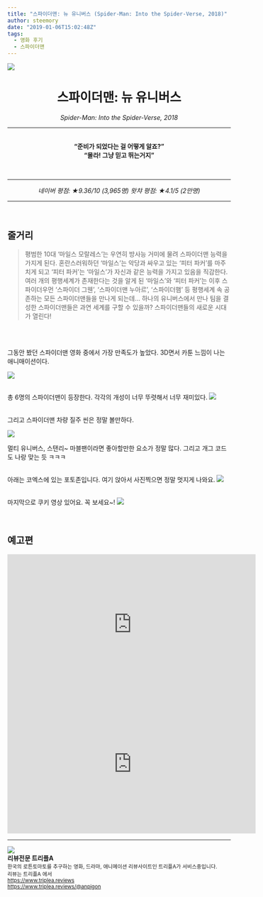 ```yaml
---
title: "스파이더맨: 뉴 유니버스 (Spider-Man: Into the Spider-Verse, 2018)"
author: steemory
date: "2019-01-06T15:02:48Z"
tags:
  - 영화 후기
  - 스파이더맨
---
```

![](https://ipfs.busy.org/ipfs/Qmaszy4kqq9qWKp4wDfoTRS2dAy35subEHbwcrZpXd8m49)

<center>

# 스파이더맨: 뉴 유니버스

*Spider-Man: Into the Spider-Verse, 2018*

<hr></center>

<br>

<center><b><q>준비가 되었다는 걸 어떻게 알죠?</q><br>
<q>몰라! 그냥 믿고 뛰는거지</q></b></center>

<br><center><hr>

<em>네이버 평점: ★9.36/10 (3,965명)
왓챠 평점: ★4.1/5 (2만명)</em>

<hr></center>

<br>

## 줄거리

> 평범한 10대 ‘마일스 모랄레스’는 우연히 방사능 거미에 물려 스파이더맨 능력을 가지게 된다. 혼란스러워하던 ‘마일스’는 악당과 싸우고 있는 ‘피터 파커’를 마주치게 되고 ‘피터 파커’는 ‘마일스’가 자신과 같은 능력을 가지고 있음을 직감한다. 여러 개의 평행세계가 존재한다는 것을 알게 된 ‘마일스’와 ‘피터 파커’는 이후 스파이더우먼 ‘스파이더 그웬’, ‘스파이더맨 누아르’, ‘스파이더햄’ 등 평행세계 속 공존하는 모든 스파이더맨들을 만나게 되는데… 하나의 유니버스에서 만나 팀을 결성한 스파이더맨들은 과연 세계를 구할 수 있을까? 스파이더맨들의 새로운 시대가 열린다!

<br><br>

그동안 봤던 스파이더맨 영화 중에서 가장 만족도가 높았다. 3D면서 카툰 느낌이 나는 애니매이션이다.

![](https://ipfs.busy.org/ipfs/QmT4SKnpCdwH6kdn77eNUZPkxYzbRdtRwJ26cFuiFcdWBs)

<br>총 6명의 스파이더맨이 등장한다. 각각의 개성이 너무 뚜렷해서 너무 재미있다.
![](https://ipfs.busy.org/ipfs/QmdxNMqNtsttA6FKqs5yK7HGUQvbUEsg8yojMYPmE3HVhR)

<br>그리고 스파이더맨 차량 질주 씬은 정말 볼만하다.

![](https://ipfs.busy.org/ipfs/QmSzHTzJW6YAQa8p4KwSbaknxdNvi3MmZF1d6HZxzTCTkx)

멀티 유니버스, 스탠리~ 마블팬이라면 좋아할만한 요소가 정말 많다. 그리고 개그 코드도 나랑 맞는 듯 ㅋㅋㅋ

<br>아래는 코엑스에 있는 포토존입니다. 여기 앉아서 사진찍으면 정말 멋지게 나와요.
![](https://ipfs.busy.org/ipfs/QmXDKweaqd8Vykxg9GXQPuYZrPJtBSEYZKZboPvJvtA5uA)


<br>마지막으로 쿠키 영상 있어요. 꼭 보세요~!
![](https://ipfs.busy.org/ipfs/QmZ4sY15TESKun3EknfBSu33Cgw3HGN7uvzp1uuKBCba4F)

<br>

## 예고편

<iframe width="560" height="315" src="https://www.youtube.com/embed/g4Hbz2jLxvQ" frameborder="0" allow="accelerometer; autoplay; encrypted-media; gyroscope; picture-in-picture" allowfullscreen></iframe>

<iframe width="560" height="315" src="https://www.youtube.com/embed/yljSMvetBgk" frameborder="0" allow="accelerometer; autoplay; encrypted-media; gyroscope; picture-in-picture" allowfullscreen></iframe>

<hr><div class="pull-left"><img src='https://cdn.steemitimages.com/300x0/https://cdn.steemitimages.com/DQmRUA4nEVgikokJ63CPw6ZgKLL48dvoUtYTvFvYnuMwBpt/image.png' style="margin-right: 10px"/></div><b>리뷰전문 트리플A</b><br><sub>한국의 로튼토마토를 추구하는 영화, 드라마, 애니메이션 리뷰사이트인 트리플A가 서비스중입니다.<br>리뷰는 트리플A 에서<br><a href='https://www.triplea.reviews'>https://www.triplea.reviews</a><br><a href='https://www.triplea.reviews/@anpigon'>https://www.triplea.reviews/@anpigon</a></sub><br>